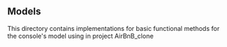 ## Models

This directory contains implementations for basic functional methods for the console's model using in project AirBnB_clone
